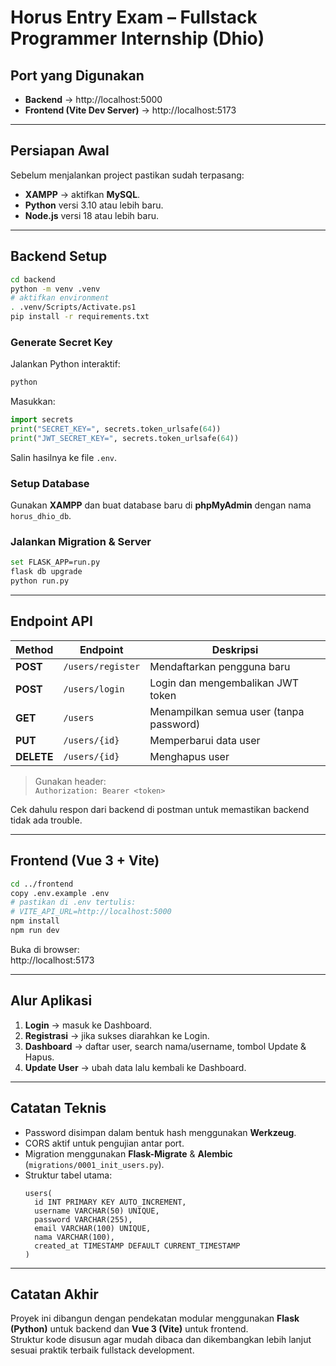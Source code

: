# Horus Entry Exam – Fullstack Programmer Internship (Dhio)

## Port yang Digunakan
- **Backend** → http://localhost:5000  
- **Frontend (Vite Dev Server)** → http://localhost:5173  

---

## Persiapan Awal
Sebelum menjalankan project pastikan sudah terpasang:
- **XAMPP** → aktifkan **MySQL**.
- **Python** versi 3.10 atau lebih baru.
- **Node.js** versi 18 atau lebih baru.

---

## Backend Setup
```bash
cd backend
python -m venv .venv
# aktifkan environment
. .venv/Scripts/Activate.ps1
pip install -r requirements.txt
```

### Generate Secret Key
Jalankan Python interaktif:
```bash
python
```
Masukkan:
```python
import secrets
print("SECRET_KEY=", secrets.token_urlsafe(64))
print("JWT_SECRET_KEY=", secrets.token_urlsafe(64))
```
Salin hasilnya ke file `.env`.

###  Setup Database
Gunakan **XAMPP** dan buat database baru di **phpMyAdmin** dengan nama `horus_dhio_db`.

### Jalankan Migration & Server
```bash
set FLASK_APP=run.py
flask db upgrade  
python run.py
```

---

## Endpoint API
| Method | Endpoint | Deskripsi |
|--------|-----------|------------|
| **POST** | `/users/register` | Mendaftarkan pengguna baru |
| **POST** | `/users/login` | Login dan mengembalikan JWT token |
| **GET** | `/users` | Menampilkan semua user (tanpa password) |
| **PUT** | `/users/{id}` | Memperbarui data user |
| **DELETE** | `/users/{id}` | Menghapus user |

> Gunakan header:  
> `Authorization: Bearer <token>`

Cek dahulu respon dari backend di postman untuk memastikan backend tidak ada trouble.

---

## Frontend (Vue 3 + Vite)
```bash
cd ../frontend
copy .env.example .env
# pastikan di .env tertulis:
# VITE_API_URL=http://localhost:5000
npm install
npm run dev
```
Buka di browser:  
http://localhost:5173  

---

## Alur Aplikasi
1. **Login** → masuk ke Dashboard.  
2. **Registrasi** → jika sukses diarahkan ke Login.  
3. **Dashboard** → daftar user, search nama/username, tombol Update & Hapus.  
4. **Update User** → ubah data lalu kembali ke Dashboard.  

---

##  Catatan Teknis
- Password disimpan dalam bentuk hash menggunakan **Werkzeug**.  
- CORS aktif untuk pengujian antar port.  
- Migration menggunakan **Flask-Migrate** & **Alembic** (`migrations/0001_init_users.py`).  
- Struktur tabel utama:
  ```
  users(
    id INT PRIMARY KEY AUTO_INCREMENT,
    username VARCHAR(50) UNIQUE,
    password VARCHAR(255),
    email VARCHAR(100) UNIQUE,
    nama VARCHAR(100),
    created_at TIMESTAMP DEFAULT CURRENT_TIMESTAMP
  )
  ```

---


## Catatan Akhir
Proyek ini dibangun dengan pendekatan modular menggunakan **Flask (Python)** untuk backend dan **Vue 3 (Vite)** untuk frontend.  
Struktur kode disusun agar mudah dibaca dan dikembangkan lebih lanjut sesuai praktik terbaik fullstack development.
